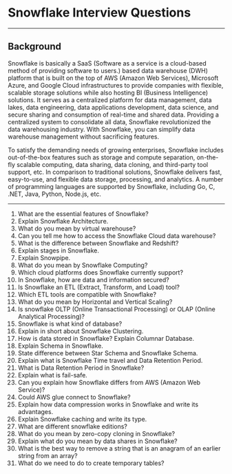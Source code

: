 # Snowflake Interview Questions

---

## Background
Snowflake is basically a SaaS (Software as a service is a cloud-based method of providing software to users.) based data warehouse (DWH) platform that is built on the top of AWS (Amazon Web Services), Microsoft Azure, and Google Cloud infrastructures to provide companies with flexible, scalable storage solutions while also hosting BI (Business Intelligence) solutions. It serves as a centralized platform for data management, data lakes, data engineering, data applications development, data science, and secure sharing and consumption of real-time and shared data. Providing a centralized system to consolidate all data, Snowflake revolutionized the data warehousing industry. With Snowflake, you can simplify data warehouse management without sacrificing features.

To satisfy the demanding needs of growing enterprises, Snowflake includes out-of-the-box features such as storage and compute separation, on-the-fly scalable computing, data sharing, data cloning, and third-party tool support, etc. In comparison to traditional solutions, Snowflake delivers fast, easy-to-use, and flexible data storage, processing, and analytics.  A number of programming languages are supported by Snowflake, including Go, C, .NET, Java, Python, Node.js, etc.

---

1. What are the essential features of Snowflake?
1. Explain Snowflake Architecture.
1. What do you mean by virtual warehouse?
1. Can you tell me how to access the Snowflake Cloud data warehouse?
1. What is the difference between Snowflake and Redshift?
1. Explain stages in Snowflake.
1. Explain Snowpipe.
1. What do you mean by Snowflake Computing?
1. Which cloud platforms does Snowflake currently support?
1. In Snowflake, how are data and information secured?
1. Is Snowflake an ETL (Extract, Transform, and Load) tool?
1. Which ETL tools are compatible with Snowflake?
1. What do you mean by Horizontal and Vertical Scaling?
1. Is snowflake OLTP (Online Transactional Processing) or OLAP (Online Analytical Processing)?
1. Snowflake is what kind of database?
1. Explain in short about Snowflake Clustering.
1. How is data stored in Snowflake? Explain Columnar Database.
1. Explain Schema in Snowflake.
1. State difference between Star Schema and Snowflake Schema.
1. Explain what is Snowflake Time travel and Data Retention Period.
1. What is Data Retention Period in Snowflake?
1. Explain what is fail-safe.
1. Can you explain how Snowflake differs from AWS (Amazon Web Service)?
1. Could AWS glue connect to Snowflake?
1. Explain how data compression works in Snowflake and write its advantages.
1. Explain Snowflake caching and write its type.
1. What are different snowflake editions?
1. What do you mean by zero-copy cloning in Snowflake?
1. Explain what do you mean by data shares in Snowflake?
1. What is the best way to remove a string that is an anagram of an earlier string from an array?
1. What do we need to do to create temporary tables?
